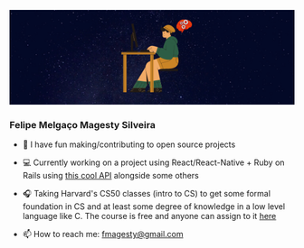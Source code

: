 <p align="center">
  <img src="https://github.com/fmagesty/fmagesty/blob/main/banner.png">
</p>

### Felipe Melgaço Magesty Silveira

<!--
## :rocket: [Portfolio](https://fmagesty.github.io/fmagesty/) :rocket:
-->

- 🌱 I have fun making/contributing to open source projects

- :computer: Currently working on a project using React/React-Native + Ruby on Rails using [this cool API](https://github.com/the-hideout/tarkov-dev) alongside some others

- :headphones: Taking Harvard's CS50 classes (intro to CS) to get some formal foundation in CS and at least some degree of knowledge in a low level language like C. The course is free and anyone can assign to it [here](https://cs50.harvard.edu/x/2022/)

- 📫  How to reach me: fmagesty@gmail.com
